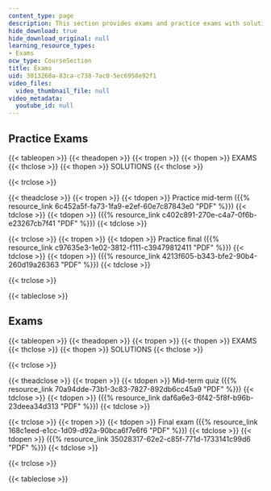 ```yaml
---
content_type: page
description: This section provides exams and practice exams with solutions.
hide_download: true
hide_download_original: null
learning_resource_types:
- Exams
ocw_type: CourseSection
title: Exams
uid: 3013268a-83ca-c738-7ac0-5ec6958e92f1
video_files:
  video_thumbnail_file: null
video_metadata:
  youtube_id: null
---
```


Practice Exams
--------------

{{< tableopen >}}
{{< theadopen >}}
{{< tropen >}}
{{< thopen >}}
EXAMS
{{< thclose >}}
{{< thopen >}}
SOLUTIONS
{{< thclose >}}

{{< trclose >}}

{{< theadclose >}}
{{< tropen >}}
{{< tdopen >}}
Practice mid-term ({{% resource_link 6c452a5f-fa73-1fa9-e2ef-60e7c87843e0 "PDF" %}})
{{< tdclose >}}
{{< tdopen >}}
({{% resource_link c402c891-270e-c4a7-0f6b-e23267cb7f41 "PDF" %}})
{{< tdclose >}}

{{< trclose >}}
{{< tropen >}}
{{< tdopen >}}
Practice final ({{% resource_link c97635e3-1e02-3812-f111-c39479812411 "PDF" %}})
{{< tdclose >}}
{{< tdopen >}}
({{% resource_link 4213f605-b343-bfe2-90b4-260d19a26363 "PDF" %}})
{{< tdclose >}}

{{< trclose >}}

{{< tableclose >}}

Exams
-----

{{< tableopen >}}
{{< theadopen >}}
{{< tropen >}}
{{< thopen >}}
EXAMS
{{< thclose >}}
{{< thopen >}}
SOLUTIONS
{{< thclose >}}

{{< trclose >}}

{{< theadclose >}}
{{< tropen >}}
{{< tdopen >}}
Mid-term quiz ({{% resource_link 70a94dde-73b1-3c83-7827-892db6cc45a9 "PDF" %}})
{{< tdclose >}}
{{< tdopen >}}
({{% resource_link daf6a6e3-6f42-5f8f-b96b-23deea34d313 "PDF" %}})
{{< tdclose >}}

{{< trclose >}}
{{< tropen >}}
{{< tdopen >}}
Final exam ({{% resource_link 168c1eed-e1cc-1d09-d92a-90bca6f7e6f6 "PDF" %}})
{{< tdclose >}}
{{< tdopen >}}
({{% resource_link 35028317-62e2-c85f-771d-1733141c99d6 "PDF" %}})
{{< tdclose >}}

{{< trclose >}}

{{< tableclose >}}